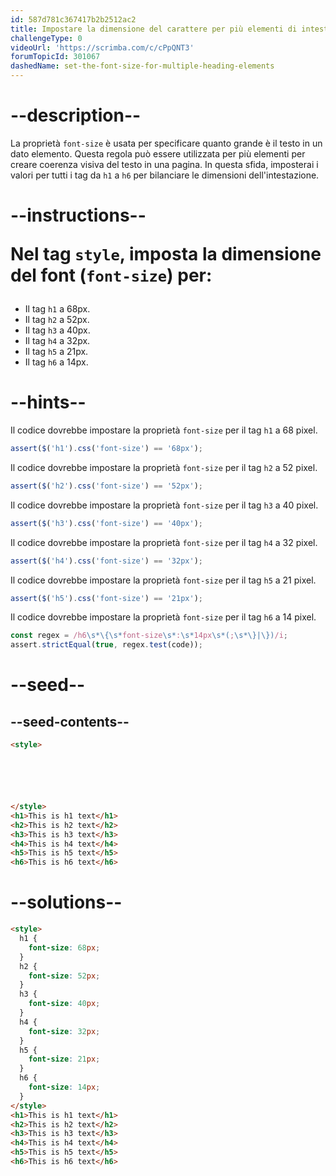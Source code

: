```yaml
---
id: 587d781c367417b2b2512ac2
title: Impostare la dimensione del carattere per più elementi di intestazione
challengeType: 0
videoUrl: 'https://scrimba.com/c/cPpQNT3'
forumTopicId: 301067
dashedName: set-the-font-size-for-multiple-heading-elements
---
```


# --description--

La proprietà `font-size` è usata per specificare quanto grande è il testo in un dato elemento. Questa regola può essere utilizzata per più elementi per creare coerenza visiva del testo in una pagina. In questa sfida, imposterai i valori per tutti i tag da `h1` a `h6` per bilanciare le dimensioni dell'intestazione.

# --instructions-- <p>Nel tag <code>style</code>, imposta la dimensione del font (<code>font-size</code>) per:</p>

  <ul>
    <li>Il tag <code>h1</code> a 68px.</li>
    <li>Il tag <code>h2</code> a 52px.</li>
    <li>Il tag <code>h3</code> a 40px.</li>
    <li>Il tag <code>h4</code> a 32px.</li>
    <li>Il tag <code>h5</code> a 21px.</li>
    <li>Il tag <code>h6</code> a 14px.</li>
  </ul>

# --hints--

Il codice dovrebbe impostare la proprietà `font-size` per il tag `h1` a 68 pixel.

```js
assert($('h1').css('font-size') == '68px');
```

Il codice dovrebbe impostare la proprietà `font-size` per il tag `h2` a 52 pixel.

```js
assert($('h2').css('font-size') == '52px');
```

Il codice dovrebbe impostare la proprietà `font-size` per il tag `h3` a 40 pixel.

```js
assert($('h3').css('font-size') == '40px');
```

Il codice dovrebbe impostare la proprietà `font-size` per il tag `h4` a 32 pixel.

```js
assert($('h4').css('font-size') == '32px');
```

Il codice dovrebbe impostare la proprietà `font-size` per il tag `h5` a 21 pixel.

```js
assert($('h5').css('font-size') == '21px');
```

Il codice dovrebbe impostare la proprietà `font-size` per il tag `h6` a 14 pixel.

```js
const regex = /h6\s*\{\s*font-size\s*:\s*14px\s*(;\s*\}|\})/i;
assert.strictEqual(true, regex.test(code));
```

# --seed--

## --seed-contents--

```html
<style>






</style>
<h1>This is h1 text</h1>
<h2>This is h2 text</h2>
<h3>This is h3 text</h3>
<h4>This is h4 text</h4>
<h5>This is h5 text</h5>
<h6>This is h6 text</h6>
```

# --solutions--

```html
<style>
  h1 {
    font-size: 68px;
  }
  h2 {
    font-size: 52px;
  }
  h3 {
    font-size: 40px;
  }
  h4 {
    font-size: 32px;
  }
  h5 {
    font-size: 21px;
  }
  h6 {
    font-size: 14px;
  }
</style>
<h1>This is h1 text</h1>
<h2>This is h2 text</h2>
<h3>This is h3 text</h3>
<h4>This is h4 text</h4>
<h5>This is h5 text</h5>
<h6>This is h6 text</h6>
```
